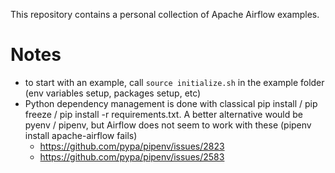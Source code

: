 This repository contains a personal collection of Apache Airflow examples. 

# Notes

- to start with an example, call `source initialize.sh` in the example folder (env variables setup, packages setup, etc)
- Python dependency management is done with classical pip install / pip freeze / pip install -r requirements.txt. A better alternative would be pyenv / pipenv, but Airflow does not seem to work with these (pipenv install apache-airflow fails)
  - https://github.com/pypa/pipenv/issues/2823
  - https://github.com/pypa/pipenv/issues/2583